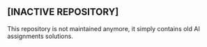 ## [INACTIVE REPOSITORY]

This repository is not maintained anymore, it simply contains old AI assignments solutions.
